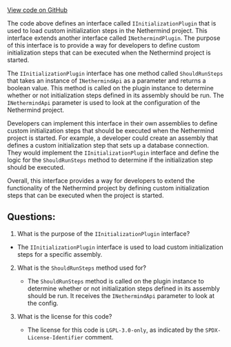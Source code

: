 [View code on GitHub](https://github.com/NethermindEth/nethermind/src/Nethermind/Nethermind.Api/Extensions/IInitializationPlugin.cs)

The code above defines an interface called `IInitializationPlugin` that is used to load custom initialization steps in the Nethermind project. This interface extends another interface called `INethermindPlugin`. The purpose of this interface is to provide a way for developers to define custom initialization steps that can be executed when the Nethermind project is started.

The `IInitializationPlugin` interface has one method called `ShouldRunSteps` that takes an instance of `INethermindApi` as a parameter and returns a boolean value. This method is called on the plugin instance to determine whether or not initialization steps defined in its assembly should be run. The `INethermindApi` parameter is used to look at the configuration of the Nethermind project.

Developers can implement this interface in their own assemblies to define custom initialization steps that should be executed when the Nethermind project is started. For example, a developer could create an assembly that defines a custom initialization step that sets up a database connection. They would implement the `IInitializationPlugin` interface and define the logic for the `ShouldRunSteps` method to determine if the initialization step should be executed.

Overall, this interface provides a way for developers to extend the functionality of the Nethermind project by defining custom initialization steps that can be executed when the project is started.
## Questions: 
 1. What is the purpose of the `IInitializationPlugin` interface?
   - The `IInitializationPlugin` interface is used to load custom initialization steps for a specific assembly.

2. What is the `ShouldRunSteps` method used for?
   - The `ShouldRunSteps` method is called on the plugin instance to determine whether or not initialization steps defined in its assembly should be run. It receives the `INethermindApi` parameter to look at the config.

3. What is the license for this code?
   - The license for this code is `LGPL-3.0-only`, as indicated by the `SPDX-License-Identifier` comment.